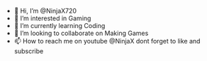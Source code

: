 - 👋 Hi, I’m @NinjaX720
- 👀 I’m interested in Gaming
- 🌱 I’m currently learning Coding
- 💞️ I’m looking to collaborate on Making Games
- 📫 How to reach me on youtube @NinjaX
dont forget to like and subscribe

<!---
NinjaX720/NinjaX720 is a ✨ special ✨ repository because its `README.md` (this file) appears on your GitHub profile.
You can click the Preview link to take a look at your changes.
--->
